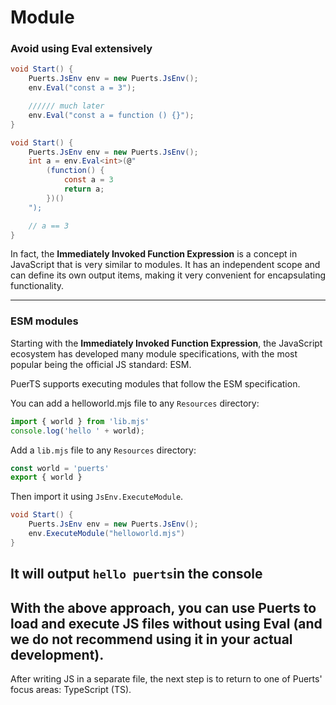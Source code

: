 # Module
### Avoid using Eval extensively


```C#
void Start() {
    Puerts.JsEnv env = new Puerts.JsEnv();
    env.Eval("const a = 3");

    ////// much later
    env.Eval("const a = function () {}");
}
```


```C#
void Start() {
    Puerts.JsEnv env = new Puerts.JsEnv();
    int a = env.Eval<int>(@"
        (function() {
            const a = 3
            return a;
        })()
    ");

    // a == 3
}
```
In fact, the **Immediately Invoked Function Expression** is a concept in JavaScript that is very similar to modules. It has an independent scope and can define its own output items, making it very convenient for encapsulating functionality.

-------------
### ESM modules
Starting with the **Immediately Invoked Function Expression**, the JavaScript ecosystem has developed many module specifications, with the most popular being the official JS standard: ESM.

PuerTS supports executing modules that follow the ESM specification.

You can add a helloworld.mjs file to any `Resources` directory:

```js
import { world } from 'lib.mjs'
console.log('hello ' + world);
```
Add a `lib.mjs` file to any `Resources` directory:

```js
const world = 'puerts'
export { world }
```
Then import it using `JsEnv.ExecuteModule`.
```C#
void Start() {
    Puerts.JsEnv env = new Puerts.JsEnv();
    env.ExecuteModule("helloworld.mjs")
}
```
It will output `hello puerts`in the console
-------------------

With the above approach, you can use Puerts to load and execute JS files without using Eval (and we do not recommend using it in your actual development).
-------------------

After writing JS in a separate file, the next step is to return to one of Puerts' focus areas: TypeScript (TS).